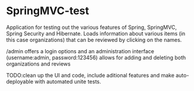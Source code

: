 SpringMVC-test 
=====
Application for testing out the various features of Spring, SpringMVC, Spring Security and Hibernate.
Loads information about various items (in this case organizations) that can be reviewed by clicking on the names.

/admin offers a login options and an administration interface (username:admin, password:123456)
allows for adding and deleting both organizations and reviews

TODO:clean up the UI and code, include aditional features and make auto-deployable with automated unite tests.
